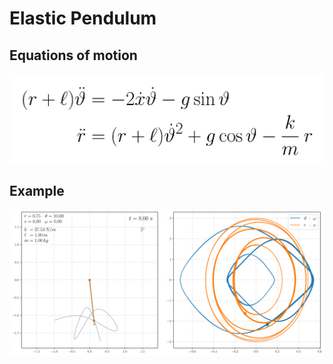 # Elastic Pendulum

## Equations of motion

![ode](./ode_elastic.png)

## Example
![example](./pendulum_elastic.svg)
